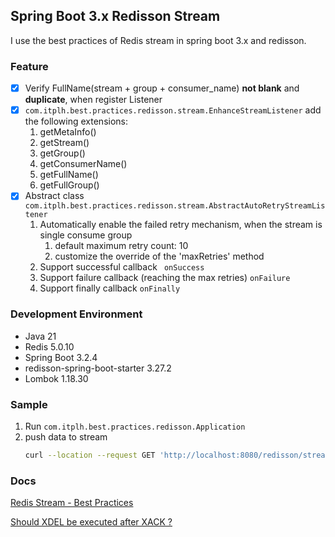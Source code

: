 ## Spring Boot 3.x Redisson Stream

I use the best practices of Redis stream in spring boot 3.x and redisson.

### Feature

- [x] Verify FullName(stream + group + consumer_name) **not blank** and **duplicate**, when register Listener
- [x] `com.itplh.best.practices.redisson.stream.EnhanceStreamListener` add the following extensions:
    1. getMetaInfo()
    1. getStream()
    1. getGroup()
    1. getConsumerName()
    1. getFullName()
    1. getFullGroup()
- [x] Abstract class `com.itplh.best.practices.redisson.stream.AbstractAutoRetryStreamListener`
    1. Automatically enable the failed retry mechanism, when the stream is single consume group
        1. default maximum retry count: 10
        1. customize the override of the 'maxRetries' method
    1. Support successful callback ` onSuccess`
    1. Support failure callback (reaching the max retries) `onFailure`
    1. Support finally callback `onFinally`

### Development Environment

- Java 21
- Redis 5.0.10
- Spring Boot 3.2.4
- redisson-spring-boot-starter 3.27.2
- Lombok 1.18.30

### Sample

1. Run `com.itplh.best.practices.redisson.Application`
2. push data to stream
    ```bash
    curl --location --request GET 'http://localhost:8080/redisson/stream/push-data'
    ```

### Docs

[Redis Stream - Best Practices](http://showdoc.itplh.com/web/#/4?page_id=382)

[Should XDEL be executed after XACK ?](http://showdoc.itplh.com/web/#/4?page_id=403)